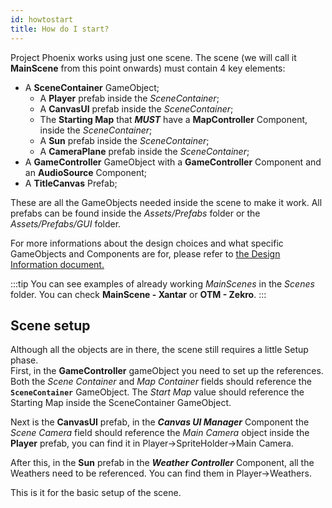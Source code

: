 ```yaml
---
id: howtostart
title: How do I start?
---
```


Project Phoenix works using just one scene. The scene (we will call it **MainScene** from this point onwards) must contain 4 key elements:
+ A **SceneContainer** GameObject;
  + A **Player** prefab inside the _SceneContainer_;
  + A **CanvasUI** prefab inside the _SceneContainer_;
  + The **Starting Map** that **_MUST_** have a **MapController** Component, inside the _SceneContainer_;
  + A **Sun** prefab inside the _SceneContainer_;
  + A **CameraPlane** prefab inside the _SceneContainer_;
+ A **GameController** GameObject with a **GameController** Component and an **AudioSource** Component;
+ A **TitleCanvas** Prefab;

These are all the GameObjects needed inside the scene to make it work.  All prefabs can be found inside the _Assets/Prefabs_ folder or the _Assets/Prefabs/GUI_ folder.

For more informations about the design choices and what specific GameObjects and Components are for, please refer to [the Design Information document.](designInfo)

:::tip
You can see examples of already working _MainScenes_ in the _Scenes_ folder. You can check **MainScene - Xantar** or **OTM - Zekro**.
:::

## Scene setup
Although all the objects are in there, the scene still requires a little Setup phase.  
First, in the **GameController** gameObject you need to set up the references. Both the _Scene Container_ and _Map Container_ fields should reference the **`SceneContainer`** GameObject. The _Start Map_ value should reference the Starting Map inside the SceneContainer GameObject.  

Next is the **CanvasUI** prefab, in the **_Canvas UI Manager_** Component the _Scene Camera_ field should reference the *Main Camera* object inside the **Player** prefab, you can find it in Player->SpriteHolder->Main Camera.  

After this, in the **Sun** prefab in the ***Weather Controller*** Component, all the Weathers need to be referenced. You can find them in Player->Weathers.

This is it for the basic setup of the scene.
